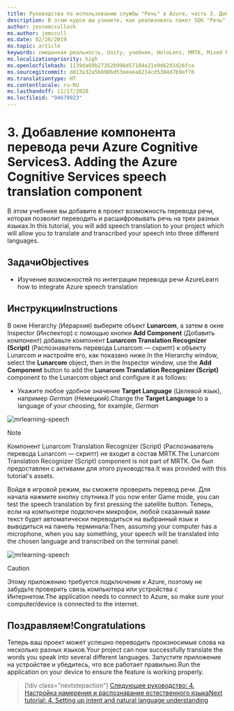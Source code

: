 ```yaml
---
title: Руководства по использованию службы "Речь" в Azure, часть 3. Добавление компонента перевода речи Azure Cognitive Services
description: В этом курсе вы узнаете, как реализовать пакет SDK "Речь" в приложении смешанной реальности.
author: jessemcculloch
ms.author: jemccull
ms.date: 02/26/2019
ms.topic: article
keywords: смешанная реальность, Unity, учебник, HoloLens, MRTK, Mixed Reality Toolkit, UWP, Пространственные привязки Azure, распознавание речи, Windows 10, перевод речи
ms.localizationpriority: high
ms.openlocfilehash: 1139da69b27352b996d57184e21e9d6291d26fce
ms.sourcegitcommit: dd13a32a5bb90bd53eeeea8214cd5384d7b9ef76
ms.translationtype: HT
ms.contentlocale: ru-RU
ms.lasthandoff: 11/17/2020
ms.locfileid: "94679923"
---
```

# <a name="3-adding-the-azure-cognitive-services-speech-translation-component"></a><span data-ttu-id="96162-105">3. Добавление компонента перевода речи Azure Cognitive Services</span><span class="sxs-lookup"><span data-stu-id="96162-105">3. Adding the Azure Cognitive Services speech translation component</span></span>

<span data-ttu-id="96162-106">В этом учебнике вы добавите в проект возможность перевода речи, которая позволит переводить и расшифровывать речь на трех разных языках.</span><span class="sxs-lookup"><span data-stu-id="96162-106">In this tutorial, you will add speech translation to your project which will allow you to translate and transcribed your speech into three different languages.</span></span>

## <a name="objectives"></a><span data-ttu-id="96162-107">Задачи</span><span class="sxs-lookup"><span data-stu-id="96162-107">Objectives</span></span>

* <span data-ttu-id="96162-108">Изучение возможностей по интеграции перевода речи Azure</span><span class="sxs-lookup"><span data-stu-id="96162-108">Learn how to integrate Azure speech translation</span></span>

## <a name="instructions"></a><span data-ttu-id="96162-109">Инструкции</span><span class="sxs-lookup"><span data-stu-id="96162-109">Instructions</span></span>

<span data-ttu-id="96162-110">В окне Hierarchy (Иерархия) выберите объект **Lunarcom**, а затем в окне Inspector (Инспектор) с помощью кнопки **Add Component** (Добавить компонент) добавьте компонент **Lunarcom Translation Recognizer (Script)** (Распознаватель перевода Lunarcom — скрипт) к объекту Lunarcom и настройте его, как показано ниже.</span><span class="sxs-lookup"><span data-stu-id="96162-110">In the Hierarchy window, select the **Lunarcom** object, then in the Inspector window, use the **Add Component** button to add the **Lunarcom Translation Recognizer (Script)** component to the Lunarcom object and configure it as follows:</span></span>

* <span data-ttu-id="96162-111">Укажите любое удобное значение **Target Language** (Целевой язык), например _German_ (Немецкий).</span><span class="sxs-lookup"><span data-stu-id="96162-111">Change the **Target Language** to a language of your choosing, for example, _German_</span></span>

![mrlearning-speech](images/mrlearning-speech/tutorial3-section1-step1-1.png)

> [!NOTE]
> <span data-ttu-id="96162-113">Компонент Lunarcom Translation Recognizer (Script) (Распознаватель перевода Lunarcom — скрипт) не входит в состав MRTK.</span><span class="sxs-lookup"><span data-stu-id="96162-113">The Lunarcom Translation Recognizer (Script) component is not part of MRTK.</span></span> <span data-ttu-id="96162-114">Он был предоставлен с активами для этого руководства.</span><span class="sxs-lookup"><span data-stu-id="96162-114">It was provided with this tutorial's assets.</span></span>

<span data-ttu-id="96162-115">Войдя в игровой режим, вы сможете проверить перевод речи. Для начала нажмите кнопку спутника.</span><span class="sxs-lookup"><span data-stu-id="96162-115">If you now enter Game mode, you can test the speech translation by first pressing the satellite button.</span></span> <span data-ttu-id="96162-116">Теперь, если на компьютере подключен микрофон, любой сказанный вами текст будет автоматически переводиться на выбранный язык и выводиться на панель терминала:</span><span class="sxs-lookup"><span data-stu-id="96162-116">Then, assuming your computer has a microphone, when you say something, your speech will be translated into the chosen language and transcribed on the terminal panel:</span></span>

![mrlearning-speech](images/mrlearning-speech/tutorial3-section1-step1-2.png)

> [!CAUTION]
> <span data-ttu-id="96162-118">Этому приложению требуется подключение к Azure, поэтому не забудьте проверить связь компьютера или устройства с Интернетом.</span><span class="sxs-lookup"><span data-stu-id="96162-118">The application needs to connect to Azure, so make sure your computer/device is connected to the internet.</span></span>

## <a name="congratulations"></a><span data-ttu-id="96162-119">Поздравляем!</span><span class="sxs-lookup"><span data-stu-id="96162-119">Congratulations</span></span>

<span data-ttu-id="96162-120">Теперь ваш проект может успешно переводить произносимые слова на несколько разных языков.</span><span class="sxs-lookup"><span data-stu-id="96162-120">Your project can now successfully translate the words you speak into several different languages.</span></span> <span data-ttu-id="96162-121">Запустите приложение на устройстве и убедитесь, что все работает правильно.</span><span class="sxs-lookup"><span data-stu-id="96162-121">Run the application on your device to ensure the feature is working properly.</span></span>

> [!div class="nextstepaction"]
> [<span data-ttu-id="96162-122">Следующее руководство: 4. Настройка намерения и распознавание естественного языка</span><span class="sxs-lookup"><span data-stu-id="96162-122">Next tutorial: 4. Setting up intent and natural language understanding</span></span>](mrlearning-speechSDK-ch4.md)
